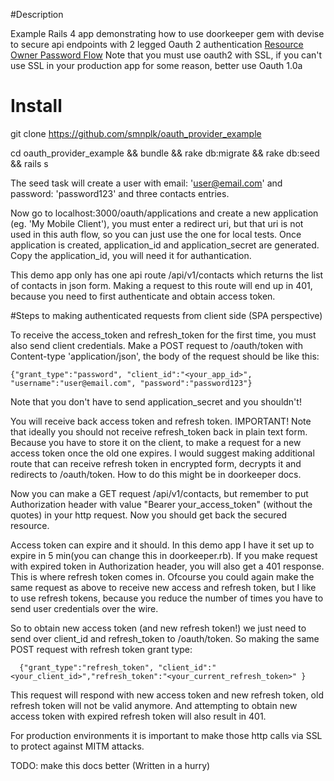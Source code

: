 #Description 

Example Rails 4 app demonstrating how to use doorkeeper gem with devise 
to secure api endpoints with 2 legged Oauth 2 authentication [Resource Owner Password Flow](http://oauthbible.com/#oauth-2-two-legged)
Note that you must use oauth2 with SSL, if you can't use SSL in your production app for some reason, better use Oauth 1.0a


# Install

git clone https://github.com/smnplk/oauth_provider_example

cd oauth_provider_example && bundle && rake db:migrate && rake db:seed && rails s

The seed task will create a user with email: 'user@email.com' and password: 'password123' and  three contacts entries. 

Now go to localhost:3000/oauth/applications and create a new application (eg. 'My Mobile Client'), you must enter a redirect uri, but that uri is not used in this auth flow, so you can just use the one for local tests. Once application is created, application_id and application_secret are generated. Copy the application_id, you will need it for authantication.


This demo app only has one api route /api/v1/contacts which returns the list of contacts in json form. Making a request to this route will end up in 401, because you need to first authenticate and obtain access token.

#Steps to making authenticated requests from client side (SPA perspective)

To receive the access_token and refresh_token for the first time, you must also send client credentials. 
Make a POST request to /oauth/token with Content-type 'application/json', the body of the request should be like this: 

```
{"grant_type":"password", "client_id":"<your_app_id>", "username":"user@email.com", "password":"password123"}
```

Note that you don't have to send application_secret and you shouldn't!



You will receive back access token and refresh token. 
IMPORTANT! Note that ideally you should not receive refresh_token back in plain text form. Because you have to store it on the client, to make a request for a new access token once the old one expires. I would suggest making additional route that can receive refresh token in encrypted form, decrypts it and redirects to /oauth/token. How to do this might be in doorkeeper docs. 


Now you can make a GET request /api/v1/contacts, but remember to put Authorization header with value "Bearer your_access_token" (without the quotes) in your http request. Now you should get back the secured resource. 


Access token can expire and it should. In this demo app I have it set up to expire in 5 min(you can change this in doorkeeper.rb). If you make request with expired token in Authorization header, you will also get a 401 response. This is where refresh token comes in. Ofcourse you could again make the same request as above to receive new access and refresh token, but I like to use refresh tokens, because you reduce the number of times you have to send user credentials over the wire. 

So to obtain new access token (and new refresh token!) we just need to send over client_id and refresh_token to /oauth/token. So making the same POST request with refresh token grant type: 

```
  {"grant_type":"refresh_token", "client_id":"<your_client_id>","refresh_token":"<your_current_refresh_token>" }
```

This request will respond with new access token and new refresh token, old refresh token will not be valid anymore. And attempting to obtain new access token with expired refresh token will also result in 401. 

For production environments it is important to make those http calls via SSL to protect against MITM attacks. 

TODO: make this docs better (Written in a hurry)
